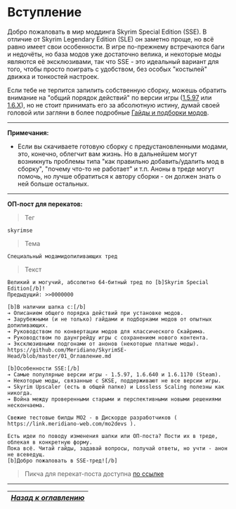 # Вступление

Добро пожаловать в мир моддинга Skyrim Special Edition (SSE). В отличие от Skyrim Legendary Edition (SLE) он заметно проще, но всё равно имеет свои особенности. В игре по-прежнему встречаются баги и недочёты, но база модов уже достаточно велика, и некоторые моды являются её эксклюзивами, так что SSE - это идеальный вариант для того, чтобы просто поиграть с удобством, без особых "костылей" движка и тонкостей настроек.

Если тебе не терпится запилить собственную сборку, можешь обратить внимание на "общий порядок действий" по версии игры ([1.5.97](01_Main_Info/03_Общий_порядок_действий_(1.5.97).md) или [1.6.Х](01_Main_Info/03_Общий_порядок_действий_(1.6.X).md)), но не стоит принимать его за абсолютную истину, думай своей головой или загляни в более подробные [Гайды и подборки модов](01_Main_Info/04_Гайды_и_подборки_модов.md).

------

**Примечания:**

+ Если вы скачиваете готовую сборку с предустановленными модами, это, конечно, облегчит вам жизнь. Но в дальнейшем могут возникнуть проблемы типа "как правильно добавить/удалить мод в сборку", "почему что-то не работает" и т.п. Аноны в треде могут помочь, но лучше обратиться к автору сборки - он должен знать о ней больше остальных.

------

**ОП-пост для перекатов:**

> Тег

```
skyrimse
```

> Тема

```
Специальный модамидопиливающих тред
```

> Текст

```
Великий и могучий, абсолютно 64-битный тред по [b]Skyrim Special Edition[/b]!
Предыдущий: >>0000000

[b]В наличии шапка с:[/b]
➔ Описанием общего порядка действий при установке модов.
➔ Зарубежными (и не только) гайдами и подборками модов от опытных допиливающих.
➔ Руководством по конвертации модов для классического Скайрима.
➔ Руководством по даунгрейду игры с сохранением нового контента.
➔ Эксклюзивными подгонами от анонов (некоторые платные моды).
https://github.com/Meridiano/SkyrimSE-Head/blob/master/01_Оглавление.md

[b]Особенности SSE:[/b]
➔ Самые популярные версии игры - 1.5.97, 1.6.640 и 1.6.1170 (Steam).
➔ Некоторые моды, связанные с SKSE, поддерживают не все версии игры.
➔ Skyrim Upscaler (есть в общей папке) и Lossless Scaling полезны как никогда.
➔ Война между проверенными старыми и перспективными новыми решениями нескончаема.

Свежие тестовые билды МО2 - в Дискорде разработчиков ( https://link.meridiano-web.com/mo2devs ).

Есть идеи по поводу изменения шапки или ОП-поста? Пости их в треде, облекая в конкретную форму.
Пока всё. Читай гайды, задавай вопросы, получай ответы, но учти - анон не всеведущ.
[b]Добро пожаловать в SSE-тред![/b]
```

> Пикча для перекат-поста доступна [по ссылке](00_Resources/Dragon.png)

------

|[*Назад к оглавлению*](01_Оглавление.md)|
|:---:|

